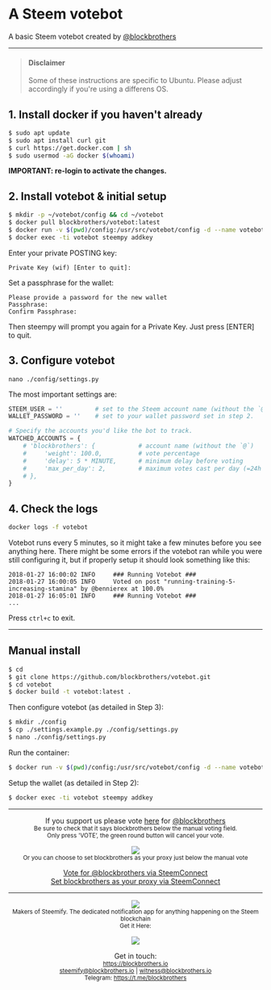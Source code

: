 # A Steem votebot
A basic Steem votebot created by [@blockbrothers](https://steemit.com/@blockbrothers)

---

> #### Disclaimer
> Some of these instructions are specific to Ubuntu. Please adjust accordingly if you're using a differens OS.

## 1. Install docker if you haven't already
```bash
$ sudo apt update
$ sudo apt install curl git
$ curl https://get.docker.com | sh
$ sudo usermod -aG docker $(whoami)
```
**IMPORTANT: re-login to activate the changes.**

## 2. Install votebot & initial setup
```bash
$ mkdir -p ~/votebot/config && cd ~/votebot
$ docker pull blockbrothers/votebot:latest
$ docker run -v $(pwd)/config:/usr/src/votebot/config -d --name votebot -t blockbrothers/votebot:latest
$ docker exec -ti votebot steempy addkey
```
Enter your private POSTING key:
```
Private Key (wif) [Enter to quit]:
```
Set a passphrase for the wallet:
```
Please provide a password for the new wallet
Passphrase:
Confirm Passphrase:
```
Then steempy will prompt you again for a Private Key. Just press [ENTER] to quit.

## 3. Configure votebot
```
nano ./config/settings.py
```
The most important settings are:
```python
STEEM_USER = ''         # set to the Steem account name (without the `@`) corresponding to the private key in the wallet.
WALLET_PASSWORD = ''    # set to your wallet password set in step 2.

# Specify the accounts you'd like the bot to track.
WATCHED_ACCOUNTS = {
    # 'blockbrothers': {            # account name (without the `@`)
    #     'weight': 100.0,          # vote percentage                           [defaults to 100%]
    #     'delay': 5 * MINUTE,      # minimum delay before voting               [defaults to 30min]
    #     'max_per_day': 2,         # maximum votes cast per day (=24h period)  [defaults to 1]
    # },
}
```

## 4. Check the logs
```bash
docker logs -f votebot
```
Votebot runs every 5 minutes, so it might take a few minutes before you see anything here.
There might be some errors if the votebot ran while you were still configuring it, but if properly setup it should look something like this:
```
2018-01-27 16:00:02 INFO     ### Running Votebot ###
2018-01-27 16:00:05 INFO     Voted on post "running-training-5-increasing-stamina" by @bennierex at 100.0%
2018-01-27 16:05:01 INFO     ### Running Votebot ###
...
```
Press `ctrl+c` to exit.

---

## Manual install
```bash
$ cd
$ git clone https://github.com/blockbrothers/votebot.git
$ cd votebot
$ docker build -t votebot:latest .
```

Then configure votebot (as detailed in Step 3):
```bash
$ mkdir ./config
$ cp ./settings.example.py ./config/settings.py
$ nano ./config/settings.py
```

Run the container:
```bash
$ docker run -v $(pwd)/config:/usr/src/votebot/config -d --name votebot -t votebot:latest
```

Setup the wallet (as detailed in Step 2):
```bash
$ docker exec -ti votebot steempy addkey
```

---

<div style="text-align: center;">
<p>If you support us please vote <a href="https://steemit.com/~witnesses">here</a> for <a href="/@blockbrothers">@blockbrothers</a><br>
<sup>Be sure to check that it says blockbrothers below the manual voting field.<br>
Only press 'VOTE’, the green round button will cancel your vote.</sup></p>
<p><a href="https://steemit.com/~witnesses"><img src="https://steemitimages.com/0x0/https://steemitimages.com/DQmVNgTBipBJkMFFQWxC5dtLDQgBHL3vxbzZZRrigcW9z1v/witnesvoting_crop.gif"></a><br>
<sup>Or you can choose to set blockbrothers as your proxy just below the manual vote</sup></p>
<p>
<a href="https://v2.steemconnect.com/sign/account-witness-vote?witness=blockbrothers&approve=1">Vote for @blockbrothers via SteemConnect</a><br>
<a href="https://v2.steemconnect.com/sign/account-witness-proxy?proxy=blockbrothers&approve=1">Set blockbrothers as your proxy via SteemConnect</a>
</p>
<hr>
<p><a href="https://steemit.com/@blockbrothers/"><img src="https://steemitimages.com/DQmdWG7QanG3ZEgJQ4SiLkyQ5BKtxGU7jrrnwDTqsz3r177/Logo_Side-by_side_1000.png"></a><br>
<sub>Makers of Steemify. The dedicated notification app for anything happening on the Steem blockchain<br>
Get it Here:
</sub></p>
<p><a href="https://itunes.apple.com/app/steemify/id1290154477" rel="noopener"><img src="https://steemitimages.com/0x0/https://steemitimages.com/DQmWPdFqXkrRZZ9xFnVjkfoNmYEXQRXd6FesJ1kAPFjkfmc/appstore.png"></a></p>
<p>Get in touch:<br>
<sup>
<a href="https://blockbrothers.io" rel="noopener">https://blockbrothers.io</a><br>
<a href="mailto:steemify@blockbrothers.io" rel="noopener">steemify@blockbrothers.io</a> | <a href="mailto:witness@blockbrothers.io" rel="noopener">witness@blockbrothers.io</a><br>
Telegram: <a href="https://t.me/blockbrothers" rel="noopener">https://t.me/blockbrothers</a></sup></p>
</div>
